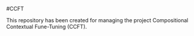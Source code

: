 #CCFT

This repository has been created for managing the project Compositional Contextual Fune-Tuning (CCFT).
